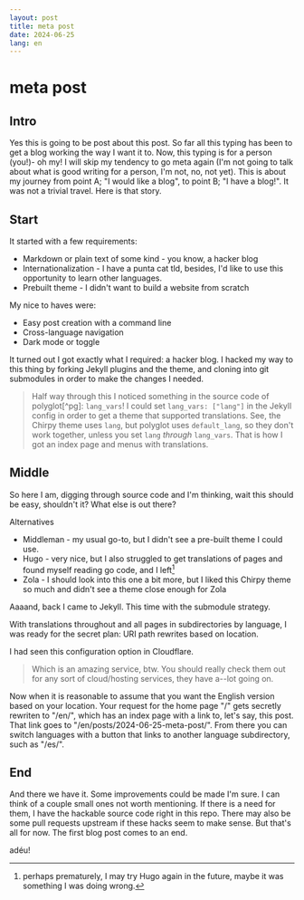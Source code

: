 ```yaml
---
layout: post
title: meta post 
date: 2024-06-25
lang: en
---
```


# meta post

## Intro

Yes this is going to be post about this post. So far all this typing has been to get a blog working the way I want it to. Now, this typing is for a person (you!)- oh my! I will skip my tendency to go meta again (I'm not going to talk about what is good writing for a person, I'm not, no, not yet). This is about my journey from point A; "I would like a blog", to point B; "I have a blog!". It was not a trivial travel. Here is that story. 

## Start

It started with a few requirements:
- Markdown or plain text of some kind - you know, a hacker blog
- Internationalization - I have a punta cat tld, besides, I'd like to use this opportunity to learn other languages.
- Prebuilt theme - I didn't want to build a website from scratch


My nice to haves were:
- Easy post creation with a command line
- Cross-language navigation
- Dark mode or toggle 


It turned out I got exactly what I required: a hacker blog. I hacked my way to this thing by forking Jekyll plugins and the theme, and cloning into git submodules in order to make the changes I needed. 

> Half way through this I noticed something in the source code of polyglot[^pg]: `lang_vars`! I could set `lang_vars: ["lang"]` in the Jekyll config in order to get a theme that supported translations. See, the Chirpy theme uses `lang`, but polyglot uses `default_lang`, so they don't work together, unless you set `lang` _through_ `lang_vars`. That is how I got an index page and menus with translations.



## Middle

So here I am, digging through source code and I'm thinking, wait this should be easy, shouldn't it? What else is out there? 

Alternatives
- Middleman - my usual go-to, but I didn't see a pre-built theme I could use.
- Hugo - very nice, but I also struggled to get translations of pages and found myself reading go code, and I left[^hugo]
- Zola - I should look into this one a bit more, but I liked this Chirpy theme so much and didn't see a theme close enough for Zola

[^hugo]: perhaps prematurely, I may try Hugo again in the future, maybe it was something I was doing wrong.

Aaaand, back I came to Jekyll. This time with the submodule strategy. 

With translations throughout and all pages in subdirectories by language, I was ready for the secret plan: URI path rewrites based on location. 

I had seen this configuration option in Cloudflare.

> Which is an amazing service, btw. You should really check them out for any sort of cloud/hosting services, they have a--lot going on.

Now when it is reasonable to assume that you want the English version based on your location. Your request for the home page "/" gets secretly rewriten to "/en/", which has an index page with a link to, let's say, this post. That link goes to "/en/posts/2024-06-25-meta-post/". From there you can switch languages with a button that links to another language subdirectory, such as "/es/". 

## End

And there we have it. Some improvements could be made I'm sure. I can think of a couple small ones not worth mentioning. If there is a need for them, I have the hackable source code right in this repo. There may also be some pull requests upstream if these hacks seem to make sense. But that's all for now. The first blog post comes to an end.

adéu!






